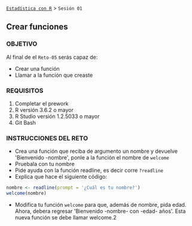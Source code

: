  
 [`Estadística con R`](../Readme.md) > `Sesión 01` 

## Crear funciones

### OBJETIVO

Al final de el `Reto-05` serás capaz de:
- Crear una función
- Llamar a la función que creaste

### REQUISITOS

1. Completar el prework
2. R versión 3.6.2 o mayor
3. R Studio versión 1.2.5033 o mayor 
4. Git Bash

### INSTRUCCIONES DEL RETO

- Crea una función que reciba de argumento un nombre y devuelve 'Bienvenido -nombre', ponle a la función el nombre de `welcome` 
- Pruebala con tu nombre
- Pide ayuda con la función readline, es decir corre `?readline`
- Explica que hace el siguiente código:
```r
nombre <- readline(prompt = '¿Cuál es tu nombre?')
welcome(nombre)
```
- Modifica tu función `welcome` para que, además de nombre, pida edad. Ahora, debera regresar 'Bienvenido -nombre- con -edad- años'. Esta nueva función se debe llamar welcome.2
